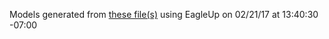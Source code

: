 Models generated from [these file(s)](https://raw.github.com/sparkfun/RedBoard/100e98dc62b85f6660bfe7f8dfb0729aa10cef16/Hardware/RedBoard.brd) using EagleUp on 02/21/17 at 13:40:30 -07:00
